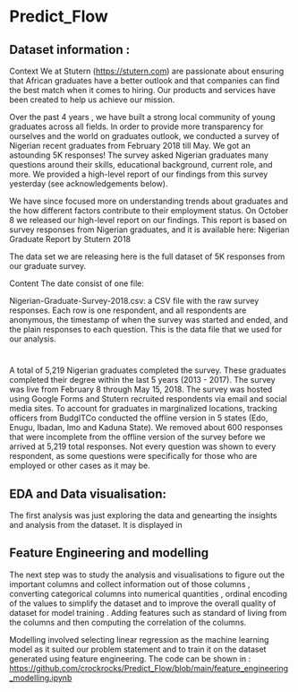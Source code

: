 # Predict_Flow
## Dataset information : 
Context
We at Stutern (https://stutern.com) are passionate about ensuring that African graduates have a better outlook and that companies can find the best match when it comes to hiring. Our products and services have been created to help us achieve our mission.

Over the past 4 years , we have built a strong local community of young graduates across all fields. In order to provide more transparency for ourselves and the world on graduates outlook, we conducted a survey of Nigerian recent graduates from February 2018 till May. We got an astounding 5K responses! The survey asked Nigerian graduates many questions around their skills, educational background, current role, and more. We provided a high-level report of our findings from this survey yesterday (see acknowledgements below).

We have since focused more on understanding trends about graduates and the how different factors contribute to their employment status. On October 8 we released our high-level report on our findings. This report is based on survey responses from Nigerian graduates, and it is available here: Nigerian Graduate Report by Stutern 2018

The data set we are releasing here is the full dataset of 5K responses from our graduate survey.

Content
The date consist of one file:

Nigerian-Graduate-Survey-2018.csv: a CSV file with the raw survey responses. Each row is one respondent, and all respondents are anonymous, the timestamp of when the survey was started and ended, and the plain responses to each question. This is the data file that we used for our analysis.

#
A total of 5,219 Nigerian graduates completed the survey.
These graduates completed their degree within the last 5 years (2013 - 2017).
The survey was live from February 8 through May 15, 2018.
The survey was hosted using Google Forms and Stutern recruited respondents via email and social media sites.
To account for graduates in marginalized locations, tracking officers from BudgITCo conducted the offline version in 5 states (Edo, Enugu, Ibadan, Imo and Kaduna State).
We removed about 600 responses that were incomplete from the offline version of the survey before we arrived at 5,219 total responses.
Not every question was shown to every respondent, as some questions were specifically for those who are employed or other cases as it may be.

## EDA and Data visualisation: 
The first analysis was just exploring the data and genearting the insights and analysis from the dataset. 
It is displayed in 

## Feature Engineering and modelling
The next step was to study the analysis and visualisations to figure out the important columns and collect information out of those columns , converting categorical columns into numerical quantities , ordinal encoding of the values to simplify the dataset and to improve the overall quality of dataset for model training .
Adding features such as standard of living from the columns and then computing the correlation of the columns.

Modelling involved selecting linear regression as the machine learning model as it suited our problem statement and to train it on the dataset generated using feature engineering.
The code can be shown in : https://github.com/crockrocks/Predict_Flow/blob/main/feature_engineering_modelling.ipynb
